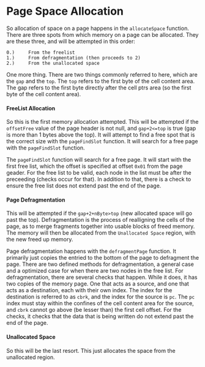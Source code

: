 # Page Space Allocation

So allocation of space on a page happens in the `allocateSpace` function. There are three spots from which memory on a page can be allocated. They are these three, and will be attempted in this order:

```
0.)		From the freelist
1.)		From defragmentation (then proceeds to 2)
2.)		From the unallocated space
```

One more thing. There are two things commonly referred to here, which are the `gap` and the `top`. The `top` refers to the first byte of the cell content area. The gap refers to the first byte directly after the cell ptrs area (so the first byte of the cell content area).  

#### FreeList Allocation

So this is the first memory allocation attempted. This will be attempted if the `offsetFree` value of the page header is not null, and `gap+2<=top` is true (gap is more than 1 bytes above the top). It will attempt to find a free spot that is the correct size with the `pageFindSlot` function. It will search for a free page with the `pageFindSlot` function.

The `pageFindSlot` function will search for a free page. It will start with the first free list, which the offset is specified at offset `0x01` from the page geader. For the free list to be valid, each node in the list must be after the preceeding (checks occur for that). In addition to that, there is a check to ensure the free list does not extend past the end of the page.

#### Page Defragmentation

This will be attempted if the `gap+2+nByte>top` (new allocated space will go past the top). Defragmentation is the process of realligning the cells of the page, as to merge fragments together into usable blocks of freed memory. The memory will then be allocated from the `Unallocated Space` region, with the new freed up memory.

Page defragmentation happens with the `defragmentPage` function. It primarily just copies the entried to the bottom of the page to defragment the page. There are two defined methods for defragmentation, a general case and a optimized case for when there are two nodes in the free list. For defragmentation, there are several checks that happen. While it does, it has two copies of the memory page. One that acts as a source, and one that acts as a destination, each with their own index. The index for the destination is referred to as `cbrk`, and the index for the source is `pc`. The `pc` index must stay within the confines of the cell content area for the source, and `cbrk` cannot go above (be lesser than) the first cell offset. For the checks, it checks that the data that is being written do not extend past the end of the page.

#### Unallocated Space

So this will be the last resort. This just allocates the space from the unallocated region.
